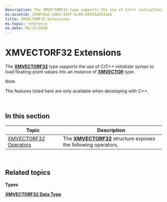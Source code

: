 ```yaml
---
Description: The XMVECTORF32 type supports the use of C/C++ initializer syntax to load floating-point values into an instance of XMVECTOR type.
ms.assetid: 159070a2-2db4-4297-bc89-66933a2541eb
title: XMVECTORF32 Extensions
ms.topic: reference
ms.date: 05/31/2018
---
```


# XMVECTORF32 Extensions

The [**XMVECTORF32**](xmvectorf32-data-type.md) type supports the use of C/C++ initializer syntax to load floating-point values into an instance of [**XMVECTOR**](xmvector-data-type.md) type.

> [!Note]  
> The features listed here are only available when developing with C++.

 

## In this section



| Topic                                                             | Description                                                                                            |
|-------------------------------------------------------------------|--------------------------------------------------------------------------------------------------------|
| [XMVECTORF32 Operators](ovw-xmvectorf32-operators.md)<br/> | The [**XMVECTORF32**](xmvectorf32-data-type.md) structure exposes the following operators.<br/> |



 

## Related topics

<dl> <dt>

**Types**
</dt> <dt>

[**XMVECTORF32 Data Type**](xmvectorf32-data-type.md)
</dt> </dl>

 

 




